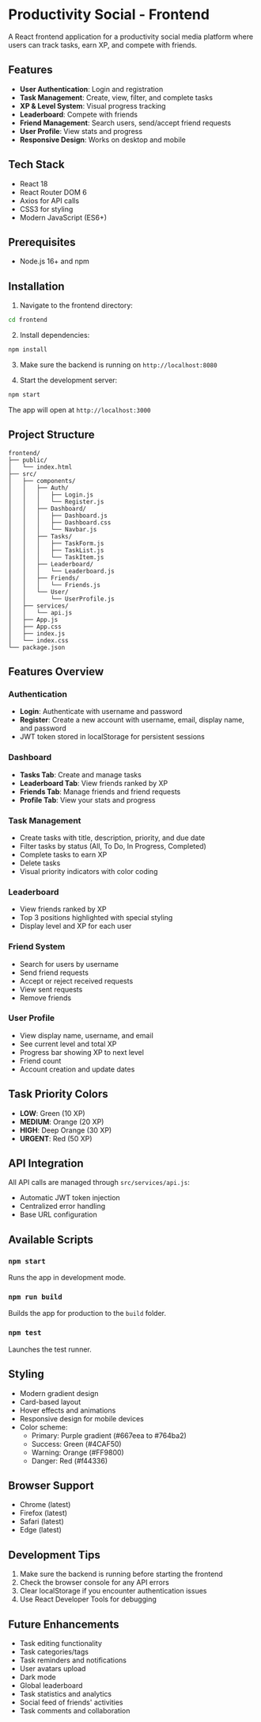 # Productivity Social - Frontend

A React frontend application for a productivity social media platform where users can track tasks, earn XP, and compete with friends.

## Features

- **User Authentication**: Login and registration
- **Task Management**: Create, view, filter, and complete tasks
- **XP & Level System**: Visual progress tracking
- **Leaderboard**: Compete with friends
- **Friend Management**: Search users, send/accept friend requests
- **User Profile**: View stats and progress
- **Responsive Design**: Works on desktop and mobile

## Tech Stack

- React 18
- React Router DOM 6
- Axios for API calls
- CSS3 for styling
- Modern JavaScript (ES6+)

## Prerequisites

- Node.js 16+ and npm

## Installation

1. Navigate to the frontend directory:

```bash
cd frontend
```

2. Install dependencies:

```bash
npm install
```

3. Make sure the backend is running on `http://localhost:8080`

4. Start the development server:

```bash
npm start
```

The app will open at `http://localhost:3000`

## Project Structure

```
frontend/
├── public/
│   └── index.html
├── src/
│   ├── components/
│   │   ├── Auth/
│   │   │   ├── Login.js
│   │   │   └── Register.js
│   │   ├── Dashboard/
│   │   │   ├── Dashboard.js
│   │   │   ├── Dashboard.css
│   │   │   └── Navbar.js
│   │   ├── Tasks/
│   │   │   ├── TaskForm.js
│   │   │   ├── TaskList.js
│   │   │   └── TaskItem.js
│   │   ├── Leaderboard/
│   │   │   └── Leaderboard.js
│   │   ├── Friends/
│   │   │   └── Friends.js
│   │   └── User/
│   │       └── UserProfile.js
│   ├── services/
│   │   └── api.js
│   ├── App.js
│   ├── App.css
│   ├── index.js
│   └── index.css
└── package.json
```

## Features Overview

### Authentication

- **Login**: Authenticate with username and password
- **Register**: Create a new account with username, email, display name, and password
- JWT token stored in localStorage for persistent sessions

### Dashboard

- **Tasks Tab**: Create and manage tasks
- **Leaderboard Tab**: View friends ranked by XP
- **Friends Tab**: Manage friends and friend requests
- **Profile Tab**: View your stats and progress

### Task Management

- Create tasks with title, description, priority, and due date
- Filter tasks by status (All, To Do, In Progress, Completed)
- Complete tasks to earn XP
- Delete tasks
- Visual priority indicators with color coding

### Leaderboard

- View friends ranked by XP
- Top 3 positions highlighted with special styling
- Display level and XP for each user

### Friend System

- Search for users by username
- Send friend requests
- Accept or reject received requests
- View sent requests
- Remove friends

### User Profile

- View display name, username, and email
- See current level and total XP
- Progress bar showing XP to next level
- Friend count
- Account creation and update dates

## Task Priority Colors

- **LOW**: Green (10 XP)
- **MEDIUM**: Orange (20 XP)
- **HIGH**: Deep Orange (30 XP)
- **URGENT**: Red (50 XP)

## API Integration

All API calls are managed through `src/services/api.js`:

- Automatic JWT token injection
- Centralized error handling
- Base URL configuration

## Available Scripts

### `npm start`

Runs the app in development mode.

### `npm run build`

Builds the app for production to the `build` folder.

### `npm test`

Launches the test runner.

## Styling

- Modern gradient design
- Card-based layout
- Hover effects and animations
- Responsive design for mobile devices
- Color scheme:
  - Primary: Purple gradient (#667eea to #764ba2)
  - Success: Green (#4CAF50)
  - Warning: Orange (#FF9800)
  - Danger: Red (#f44336)

## Browser Support

- Chrome (latest)
- Firefox (latest)
- Safari (latest)
- Edge (latest)

## Development Tips

1. Make sure the backend is running before starting the frontend
2. Check the browser console for any API errors
3. Clear localStorage if you encounter authentication issues
4. Use React Developer Tools for debugging

## Future Enhancements

- Task editing functionality
- Task categories/tags
- Task reminders and notifications
- User avatars upload
- Dark mode
- Global leaderboard
- Task statistics and analytics
- Social feed of friends' activities
- Task comments and collaboration
